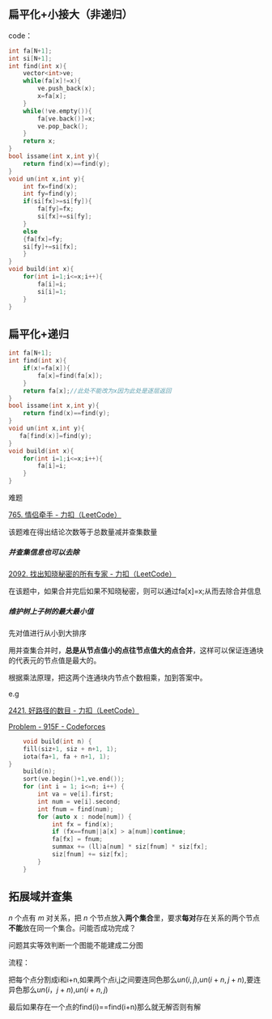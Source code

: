 ## 扁平化+小接大（非递归）

code：

```c++
int fa[N+1];
int si[N+1];
int find(int x){
    vector<int>ve;
    while(fa[x]!=x){
        ve.push_back(x);
        x=fa[x];
    }
    while(!ve.empty()){
        fa[ve.back()]=x;
        ve.pop_back();
    }
    return x;
}
bool issame(int x,int y){
    return find(x)==find(y);
}
void un(int x,int y){
    int fx=find(x);
    int fy=find(y);
    if(si[fx]>=si[fy]){
        fa[fy]=fx;
        si[fx]+=si[fy];
    }
    else 
    {fa[fx]=fy;
    si[fy]+=si[fx];
    }
}
void build(int x){
    for(int i=1;i<=x;i++){
        fa[i]=i;
        si[i]=1;
    }
}

```



## 扁平化+递归

```c++
int fa[N+1];
int find(int x){
    if(x!=fa[x]){
        fa[x]=find(fa[x]);
    }
    return fa[x];//此处不能改为x因为此处是逐层返回
}
bool issame(int x,int y){
    return find(x)==find(y);
}
void un(int x,int y){
   fa[find(x)]=find(y);
}
void build(int x){
    for(int i=1;i<=x;i++){
        fa[i]=i;
    }
}
```

难题

[765. 情侣牵手 - 力扣（LeetCode）](https://leetcode.cn/problems/couples-holding-hands/description/?envType=problem-list-v2&envId=f4LgKPld)

该题难在得出结论次数等于总数量减并查集数量

##### 并查集信息也可以去除

[2092. 找出知晓秘密的所有专家 - 力扣（LeetCode）](https://leetcode.cn/problems/find-all-people-with-secret/description/?envType=problem-list-v2&envId=f4LgKPld)

在该题中，如果合并完后如果不知晓秘密，则可以通过fa[x]=x;从而去除合并信息

##### 维护树上子树的最大最小值

先对值进行从小到大排序

用并查集合并时，**总是从节点值小的点往节点值大的点合并**，这样可以保证连通块的代表元的节点值是最大的。

根据乘法原理，把这两个连通块内节点个数相乘，加到答案中。

e.g

[2421. 好路径的数目 - 力扣（LeetCode）](https://leetcode.cn/problems/number-of-good-paths/description/?envType=problem-list-v2&envId=f4LgKPld)

[Problem - 915F - Codeforces](https://codeforces.com/problemset/problem/915/F)

```c++
	void build(int n) {
	fill(siz+1, siz + n+1, 1);
	iota(fa+1, fa + n+1, 1);
}
	build(n);
	sort(ve.begin()+1,ve.end());
	for (int i = 1; i<=n; i++) {
		int va = ve[i].first;
		int num = ve[i].second;
		int fnum = find(num);
		for (auto x : node[num]) {
			int fx = find(x);
			if (fx==fnum||a[x] > a[num])continue;
			fa[fx] = fnum;
			summax += (ll)a[num] * siz[fnum] * siz[fx];
			siz[fnum] += siz[fx];
		}
	}
```



## 拓展域并查集

*n* 个点有 *m* 对关系，把 *n* 个节点放入**两个集合**里，要求**每对**存在关系的两个节点**不能**放在同一个集合。问能否成功完成？

问题其实等效判断一个图能不能建成二分图

流程：

把每个点分割成i和i+n,如果两个点i,j之间要连同色那么$un(i,j)$,$un(i+n,j+n)$,要连异色那么$un(i，j+n)$,$un(i+n,j)$

最后如果存在一个点的find(i)==find(i+n)那么就无解否则有解

